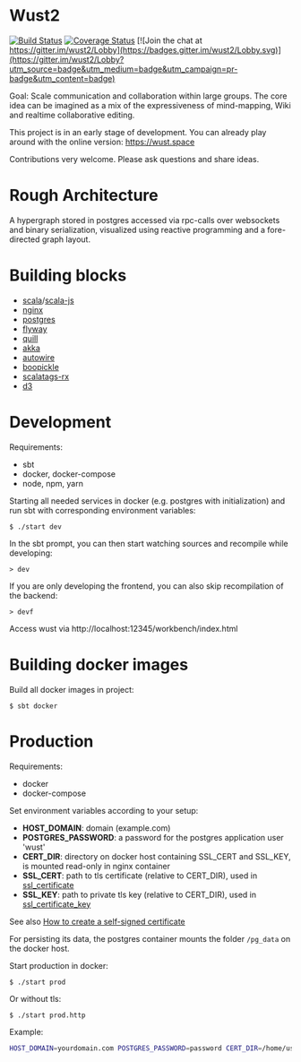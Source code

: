 # Wust2
[![Build Status](https://travis-ci.org/woost/wust2.svg?branch=master)](https://travis-ci.org/woost/wust2)
[![Coverage Status](https://coveralls.io/repos/github/woost/wust2/badge.svg)](https://coveralls.io/github/woost/wust2)
[![Join the chat at https://gitter.im/wust2/Lobby](https://badges.gitter.im/wust2/Lobby.svg)](https://gitter.im/wust2/Lobby?utm_source=badge&utm_medium=badge&utm_campaign=pr-badge&utm_content=badge)

Goal: Scale communication and collaboration within large groups.
The core idea can be imagined as a mix of the expressiveness of mind-mapping, Wiki and realtime collaborative editing.

This project is in an early stage of development. You can already play around with the online version: https://wust.space

Contributions very welcome. Please ask questions and share ideas.

# Rough Architecture
A hypergraph stored in postgres accessed via rpc-calls over websockets and binary serialization, visualized using reactive programming and a fore-directed graph layout.

# Building blocks
* [scala](https://github.com/scala/scala)/[scala-js](https://github.com/scala-js/scala-js)
* [nginx](https://github.com/nginx/nginx)
* [postgres](https://github.com/postgres/postgres)
* [flyway](https://github.com/flyway/flyway)
* [quill](https://github.com/getquill/quill)
* [akka](https://github.com/akka/akka)
* [autowire](https://github.com/lihaoyi/autowire)
* [boopickle](https://github.com/suzaku-io/boopickle)
* [scalatags-rx](https://github.com/rtimush/scalatags-rx)
* [d3](https://github.com/d3/d3)

# Development
Requirements:
* sbt
* docker, docker-compose
* node, npm, yarn

Starting all needed services in docker (e.g. postgres with initialization) and run sbt with corresponding environment variables:
```
$ ./start dev
```

In the sbt prompt, you can then start watching sources and recompile while developing:
```
> dev
```

If you are only developing the frontend, you can also skip recompilation of the backend:
```
> devf
```

Access wust via http://localhost:12345/workbench/index.html

# Building docker images
Build all docker images in project:
```
$ sbt docker
```

# Production
Requirements:
* docker
* docker-compose

Set environment variables according to your setup:
* **HOST_DOMAIN**: domain (example.com)
* **POSTGRES_PASSWORD**: a password for the postgres application user 'wust'
* **CERT_DIR**: directory on docker host containing SSL_CERT and SSL_KEY, is mounted read-only in nginx container
* **SSL_CERT**: path to tls certificate (relative to CERT_DIR), used in [ssl_certificate](https://nginx.org/en/docs/http/ngx_http_ssl_module.html#ssl_certificate)
* **SSL_KEY**: path to private tls key (relative to CERT_DIR), used in [ssl_certificate_key](https://nginx.org/en/docs/http/ngx_http_ssl_module.html#ssl_certificate_key)

See also [How to create a self-signed certificate](https://stackoverflow.com/questions/10175812/how-to-create-a-self-signed-certificate-with-openssl)

For persisting its data, the postgres container mounts the folder `/pg_data` on the docker host.

Start production in docker:
```
$ ./start prod
```

Or without tls:
```
$ ./start prod.http
```

Example:
```bash
HOST_DOMAIN=yourdomain.com POSTGRES_PASSWORD=password CERT_DIR=/home/user/certs SSL_CERT=cert.pem SSL_KEY=key.pem ./start prod
```



